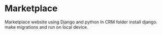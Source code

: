# Marketplace
 Marketplace website using Django and python
 In CRM folder install django.
 make migrations and run on local device.
